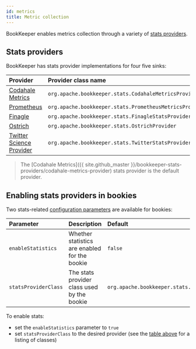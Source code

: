 ```yaml
---
id: metrics
title: Metric collection
---
```


BookKeeper enables metrics collection through a variety of [stats providers](#stats-providers).

## Stats providers

BookKeeper has stats provider implementations for four five sinks:

Provider | Provider class name
:--------|:-------------------
[Codahale Metrics](https://mvnrepository.com/artifact/org.apache.bookkeeper.stats/codahale-metrics-provider) | `org.apache.bookkeeper.stats.CodahaleMetricsProvider`
[Prometheus](https://prometheus.io/) | `org.apache.bookkeeper.stats.PrometheusMetricsProvider`
[Finagle](https://twitter.github.io/finagle/guide/Metrics.html) | `org.apache.bookkeeper.stats.FinagleStatsProvider`
[Ostrich](https://github.com/twitter/ostrich) | `org.apache.bookkeeper.stats.OstrichProvider`
[Twitter Science Provider](https://mvnrepository.com/artifact/org.apache.bookkeeper.stats/twitter-science-provider) | `org.apache.bookkeeper.stats.TwitterStatsProvider`

> The [Codahale Metrics]({{ site.github_master }}/bookkeeper-stats-providers/codahale-metrics-provider) stats provider is the default provider.

## Enabling stats providers in bookies

Two stats-related [configuration parameters](../reference/config/) are available for bookies:

Parameter | Description | Default
:---------|:------------|:-------
`enableStatistics` | Whether statistics are enabled for the bookie | `false`
`statsProviderClass` | The stats provider class used by the bookie | `org.apache.bookkeeper.stats.CodahaleMetricsProvider`


To enable stats:

* set the `enableStatistics` parameter to `true`
* set `statsProviderClass` to the desired provider (see the [table above](#stats-providers) for a listing of classes)

<!-- ## Enabling stats in the bookkeeper library

TODO
-->
